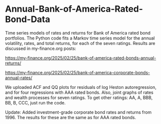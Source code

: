 # Annual-Bank-of-America-Rated-Bond-Data
Time series models of rates and returns for Bank of America rated bond portfolios. The Python code fits a Markov time series model for the annual volatility, rates, and total returns, for each of the seven ratings. Results are discussed in my-finance.org posts:

https://my-finance.org/2025/02/25/bank-of-america-rated-bonds-annual-returns/ 

https://my-finance.org/2025/02/25/bank-of-america-corporate-bonds-annual-rates/

We uploaded ACF and QQ plots for residuals of log Heston autoregression, and for four regressions with AAA rated bonds. Also, joint graphs of rates and wealth processes for seven ratings. To get other ratings: AA, A, BBB, BB, B, CCC, just run the code. 

Update: Added investment-grade corporate bond rates and returns from 1996. The results for these are the same as for AAA rated bonds. 
